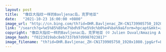 ```yaml
---
layout: post
title:  "像巨大指纹一样的Bavljenac岛，克罗地亚"
date:   "2021-10-23 16:00:00 +0800"
image_url: "http://cn.bing.com/th?id=OHR.Bavljenac_ZH-CN1739905750_1920x1080.jpg&rf=LaDigue_1920x1080.jpg&pid=hp"
link: "/search?q=%e5%85%8b%e7%bd%97%e5%9c%b0%e4%ba%9a&form=hpcapt&mkt=zh-cn"
copyright: "像巨大指纹一样的Bavljenac岛，克罗地亚 (© Julien Duval/Amazing Aerial Agency)"
image_hash: "f0223d19abc8eb7337b97d9987023817"
image_filename: "th?id=OHR.Bavljenac_ZH-CN1739905750_1920x1080.jpg&rf=LaDigue_1920x1080.jpg&pid=hp"
---
```


